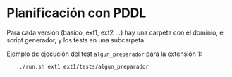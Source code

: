 # Planificación con PDDL

Para cada versión (basico, ext1, ext2 ...) hay una carpeta con el dominio,
el script generador, y los tests en una subcarpeta.

Ejemplo de ejecución del test `algun_preparador` para la extensión 1:

```bash
    ./run.sh ext1 ext1/tests/algun_preparador
```
